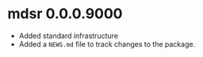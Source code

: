 # mdsr 0.0.0.9000
* Added standard infrastructure
* Added a `NEWS.md` file to track changes to the package.


